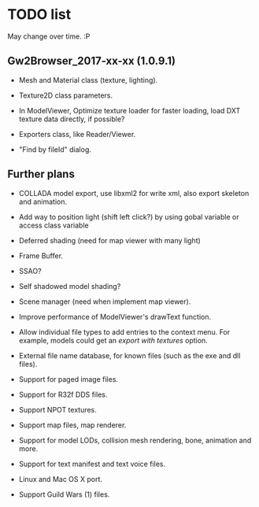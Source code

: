 TODO list
=========

May change over time. :P

Gw2Browser_2017-xx-xx (1.0.9.1)
-------------------------------

* Mesh and Material class (texture, lighting).

* Texture2D class parameters.

* In ModelViewer, Optimize texture loader for faster loading, load DXT texture data directly, if possible?

* Exporters class, like Reader/Viewer.

* "Find by fileId" dialog.

Further plans
-------------

* COLLADA model export, use libxml2 for write xml, also export skeleton and animation.

* Add way to position light (shift left click?) by using gobal variable or access class variable

* Deferred shading (need for map viewer with many light)

* Frame Buffer.

* SSAO?

* Self shadowed model shading?

* Scene manager (need when implement map viewer).

* Improve performance of ModelViewer's drawText function.

* Allow individual file types to add entries to the context menu. For example,
models could get an *export with textures* option.

* External file name database, for known files (such as the exe and dll files).

* Support for paged image files.

* Support for R32f DDS files.

* Support NPOT textures.

* Support map files, map renderer.

* Support for model LODs, collision mesh rendering, bone, animation and more.

* Support for text manifest and text voice files.

* Linux and Mac OS X port.

* Support Guild Wars (1) files.
